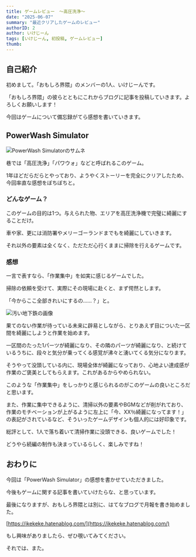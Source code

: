```yaml
---
title: ゲームレビュー　～高圧洗浄～
date: "2025-06-07"
summary: "最近クリアしたゲームのレビュー"
authorID: 2
author: いけじーん
tags: [いけじーん, 初投稿, ゲームレビュー]
thumb: 
---
```


## 自己紹介

初めまして。「おもしろ界隈」のメンバーの1人、いけじーんです。

「おもしろ界隈」の彼らとともにこれからブログに記事を投稿していきます。よろしくお願いします！

今回はゲームについて備忘録がてら感想を書いていきます。


## PowerWash Simulator

![PowerWash Simulatorのサムネ](/blogImages/2025/0607/Power_Wash.jpg)

巷では「高圧洗浄」「パワウォ」などと呼ばれるこのゲーム。

1年ほどだらだらとやっており、ようやくストーリーを完全にクリアしたため、今回率直な感想をぼちぼちと。

### どんなゲーム？

このゲームの目的は1つ。与えられた物、エリアを高圧洗浄機で完璧に綺麗にすることだけ。

車や家、更には消防署やメリーゴーランドまでもを綺麗にしていきます。

それ以外の要素は全くなく、ただただ心行くままに掃除を行えるゲームです。

### 感想

一言で表すなら、「作業集中」を如実に感じるゲームでした。

掃除の依頼を受けて、実際にその現場に赴くと、まず愕然とします。

「今からここ全部きれいにするの......？」と。

![汚い地下鉄の画像](/blogImages/2025/0607/chikatetsu.png)

果てのない作業が待っている未来に辟易としながら、とりあえず目についた一区間を綺麗にしようと作業を始めます。

一区間のたった1パーツが綺麗になり、その隣のパーツが綺麗になり、と続けているうちに、段々と気分が乗ってくる感覚が沸々と湧いてくる気分になります。

そうやって没頭している内に、現場全体が綺麗になっており、心地よい達成感が作業のご褒美としてもらえます。これがあるからやめられない。

このような「作業集中」をしっかりと感じられるのがこのゲームの良いところだと思います。

また、作業に集中できるように、清掃以外の要素やBGMなどが削がれており、作業のモチベーションが上がるように左上に「今、XX％綺麗になってます！」の表記がされているなど、そういったゲームデザインも個人的には好印象です。

総評として、1人で落ち着いて清掃作業に没頭できる、良いゲームでした！

どうやら続編の制作も決まっているらしく、楽しみですね！


## おわりに

今回は「PowerWash Simulator」の感想を書かせていただきました。

今後もゲームに関する記事を書いていけたらな、と思っています。

最後になりますが、おもしろ界隈とは別に、はてなブログで月報を書き始めました。

[https://ikekeke.hatenablog.com/](https://ikekeke.hatenablog.com/)

もし興味がありましたら、ぜひ覗いてみてください。

それでは、また。
